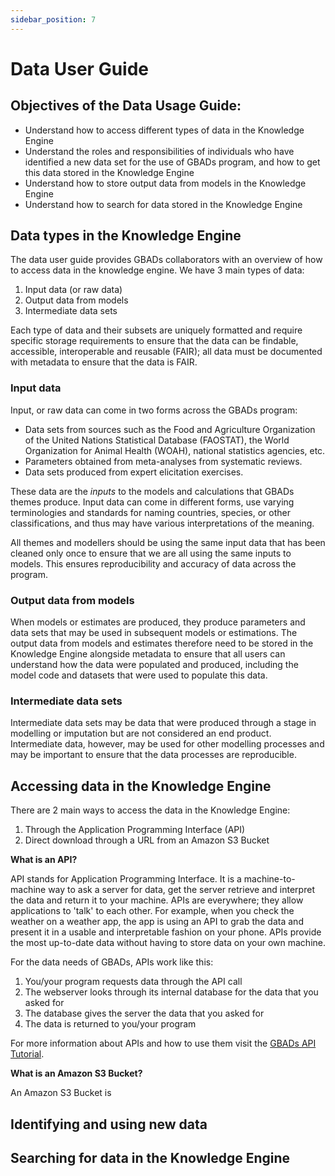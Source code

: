 ```yaml
---
sidebar_position: 7
---
```


# Data User Guide	

## Objectives of the Data Usage Guide: 

* Understand how to access different types of data in the Knowledge Engine 
* Understand the roles and responsibilities of individuals who have identified a new data set for the use of GBADs program, and how to get this data stored in the Knowledge Engine 
* Understand how to store output data from models in the Knowledge Engine 
* Understand how to search for data stored in the Knowledge Engine

## Data types in the Knowledge Engine 

The data user guide provides GBADs collaborators with an overview of how to access data in the knowledge engine. We have 3 main types of data: 

1. Input data (or raw data)
2. Output data from models 
3. Intermediate data sets 

Each type of data and their subsets are uniquely formatted and require specific storage requirements to ensure that the data can be findable, accessible, interoperable and reusable (FAIR); all data must be documented with metadata to ensure that the data is FAIR.

### Input data

Input, or raw data can come in two forms across the GBADs program: 

* Data sets from sources such  as the Food and Agriculture Organization of the United Nations Statistical Database (FAOSTAT), the World Organization for Animal Health (WOAH), national statistics agencies, etc. 
* Parameters obtained from meta-analyses from systematic reviews. 
* Data sets produced from expert elicitation exercises.

These data are the _inputs_ to the models and calculations that GBADs themes produce. Input data can come in different forms, use varying terminologies and standards for naming countries, species, or other classifications, and thus may have various interpretations of the meaning. 

All themes and modellers should be using the same input data that has been cleaned only once to ensure that we are all using the same inputs to models. This ensures reproducibility and accuracy of data across the program. 

### Output data from models

When models or estimates are produced, they produce parameters and data sets that may be used in subsequent models or estimations. The output data from models and estimates therefore need to be stored in the Knowledge Engine alongside metadata to ensure that all users can understand how the data were populated and produced, including the model code and datasets that were used to populate this data. 

### Intermediate data sets 

Intermediate data sets may be data that were produced through a stage in modelling or imputation but are not considered an end product. Intermediate data, however, may be used for other modelling processes and may be important to ensure that the data processes are reproducible. 

## Accessing data in the Knowledge Engine 

There are 2 main ways to access the data in the Knowledge Engine: 

1. Through the Application Programming Interface (API)
2. Direct download through a URL from an Amazon S3 Bucket 

>>> 
**What is an API?**

API stands for Application Programming Interface. It is a machine-to-machine way to ask a server for data, get the server retrieve and interpret the data and return it to your machine. APIs are everywhere; they allow applications to 'talk' to each other. For example, when you check the weather on a weather app, the app is using an API to grab the data and present it in a usable and interpretable fashion on your phone. APIs provide the most up-to-date data without having to store data on your own machine. 

For the data needs of GBADs, APIs work like this: 
1. You/your program requests data through the API call
2. The webserver looks through its internal database for the data that you asked for 
3. The database gives the server the data that you asked for 
4. The data is returned to you/your program

For more information about APIs and how to use them visit the [GBADs API Tutorial](https://gbadskedoc.org/docs/GBADsAPITutorial).
>>>  

>>> 
**What is an Amazon S3 Bucket?** 

An Amazon S3 Bucket is 

>>>

## Identifying and using new data 

## Searching for data in the Knowledge Engine 

<!-- The [GBADs data portal](http://gbadske.org:8050/dash/page-1/) is a prototype dashboard that allows users to access datasets from [FAOSTAT](http://www.fao.org/faostat/en/) and [OIE WAHIS](https://wahis.oie.int/). The prototype allows you to select data of interest, visualize it on bar line graphs, download the data in `.csv` and `.json` format and see the Application Programming Interface (API) call.  -->

<!-- ```{margin}
**What is `.json`?**

[JSON](https://en.wikipedia.org/wiki/JSON) stands for JavaScript Object Notation. JSON is a file format that stores data in a standard structured format, allowing data to be both human and machine readable. JSON data can be read into all programming languages, and can be parsed into `excel`. JSON data is readable and easier to parse than other file formats such as [XML](https://en.wikipedia.org/wiki/XML).

```

````{margin}
```{admonition} We want to hear from you! 
:class: tip

Please note that this page will be updated as we continue to improve our data portal, and gain access to more data sources. We welcome feedback on what you like about the system, what you'd like to see and anything that you think could be more clear! 
```
```` -->

<!-- ```{admonition} Learning Objectives 
* Readers should understand what an API is, how it works, and why GBADs is using APIs
* Readers should understand how to use the GBADs API to get FAOSTAT and OIE WAHIS data 
* Readers should understand how to use the GBADs API to read data into their `R` and `python` programs
``` -->

<!-- ## Getting started with our API -->

<!-- ### What is an API? 

An Application Programming Interface (API) is a machine-to-machine way to ask a server for data, get the server retrieve and interpret the data and return it to your machine. APIs are everywhere; they allow applications to 'talk' to each other. For example, when you check the weather on a weather app, the app is using an API to grab the data and present it in a usable and interpretable fashion on your phone. APIs provide the most up-to-date data without having to store data on your own machine. 

For the data needs of GBADs, APIs work like this: 
1. You/your program requests data through the API call
2. The webserver looks through its internal database for the data that you asked for 
3. The database gives the server the data that you asked for 
4. The data is returned to you/your program

### Your workflow and APIs 

To explain the concept of an API in more depth, we will discuss the common workflow to access data for modelling and where APIs come into play.

**Manual data accrual method**

If you are not using APIs in your current workflow, accessing data likely consists of navigating to a data portal or source, looking through the data catalogue or searching for a data set of your interest and then downloading the data. Each time the data is updated you have to repeat the process, find the data, download it again, import the file into your model and rerun with the updated numbers. While this workflow works, using APIs can eliminate the manual work of going to the website and getting the data everytime you need it. 

When you are interacting with the website to get the data you would like, you are likely indirectly interacting with an API, which is working in the backend to get the data that you've selected and present it back to the webpage. However, you can use an **API call** to request data from the server where the data of interest resides {numref}`APIcall`. 

```{margin}
An **API call** is the way that you ask a server for data. 
```

**Using APIs to get data** 

Instead of manually downloading data from a website each time, you can incorporate API calls into your work flow to request the most up-to-date data from the source. This allows you to rerun code without having to change your code. 

```{figure} /images/API.png
:name: APIcall

Simple breakdown of how an API works. 
``` -->


<!--If you have never used an Application Programming Interface (API) before, don't panic! You're in the right place. Before delving into how to use our API, we'll explain why we think people should adopt API use and what an API even is. 

You might have heard of an API before and thought, what even is an API? Oftentimes, when "API" is Googled you are swamped with technical jargon and buzzwords - or information that is tailored towards software engineers and tech departments. However, APIs are extremely valuable for anyone that actively heads to a website and downloads data from it. Using an API allows you to get your computer to talk to a web server and ask for the data, without going onto that website and downloading this data yourself. For example, right now you might head to The World Bank's data portal by navigating to the website, going through the data catalogue or searching for the data set of your interest and then downloading the data. Certainly, this manual method is a valid way to interact with a webserver and allow you to get the data that you want. But, you don't actually have to interact with a website in this manual way to get the data that you want. APIs allow you to call the website and request the data that you want without having to navigate through a website (or even open your web browser). And, as you will learn, you do not have to have an extensive programming background to use an API! --->

<!--API calls are made using the API's Unique Resource Identifier (URI). Simply put, a URI is something that distinctly distinguishes the API from other APIs. You can think of a URI as anything that identifies something from all other things. For example, your Social Insurance Number is your URI that allows the government to identify you from other citizens. Similarly, you might notice that nobody else has the same email address as you. An email address is also a URI! -->

<!-- 
Once you have this 'API call' you can simply input into the program of your choice and automate your workflows and have access to the data without having to search through data catalogues each time. APIs are built on HTTP protocols, providing another plus: you can use APIs with virtually any programming language including R and Python, which are the most popular among our current users. This means that instead of loading data files into your R or python program each time, you can simply access the API right in your program. An added benefit is that this allows you to rerun your programs without having to download data from your sources each time that source is updated or modified.

Some data sources that GBADs uses such as FAOSTAT and The World Bank have APIs that can be used to get data. However, GBADs is handling the API management by developing an API that can request data from other APIs ({numref}`GBADsAPI`).

```{figure} /images/GBADsAPI.png
:name: GBADsAPI

Overview of GBADs API infrastructure. The GBADs API can communicate with various other open APIs to access data from other data stores, such as FAOSTAT. The GBADs API also allows data to be requested from the GBADs data store. Users can access data from various sources through an API call to GBADs API. 
```

````{margin}
```{admonition} Special Access Data
:class: tip

_Please note that some data is not publicly available, and therefore is not available to all users_. See [the chapter on Data Licenses, Privacy and Security](http://www.gbadske.org/Documentation/DataGovernanceHandbook/dataOwnership.html) for more information about how GBADs handles confidential and sensitive data. 
```
````


### Using the GBADs API

You can check out our more extensive API documentation [FIXME here]. However, this section will show you the basics of using our API to fetch some data. 

We will provide two examples of API calls to the GBADs API. One in Python, and one in R. In both examples we will use the same API call which will give you stock price of chickens in Ethiopia from 2005 and 2018 from the FAO. Our API call for this type of data is: [http://35.183.203.15:8000/gbads/LiveAnimals/?year_start=2005&year_end=2018&element=Stocks&item=Chickens](http://35.183.203.15:8000/gbads/LiveAnimals/?year_start=2005&year_end=2018&element=Stocks&item=Chickens)

```{margin}
You will notice that if you put the API call directly in your browser you will be brought to a page with the data in JSON format. You'll also notice that the API call specifies the category (LiveAnimals), the start and end year, the element, which are the stock prices and the item, Chickens. Currently our portal only supports the retrieval of Ethiopian data as that is the focus of our pilot study.
```

```{note}
We are still developing our metadata API. 
```

In our Python use case you will need three libraries downloaded: `json`, `requests` and `pandas`.  

```{code-cell} ipython3
import json
import requests
import pandas as pd
import seaborn as sns
import matplotlib.pyplot as plt

# Create apiCall
apiCall = "http://15.223.72.239:8000/gbads/LiveAnimals/?year_start=2005&year_end=2018&element=Stocks&item=Chickens"

response = requests.get(apiCall).json()

# Print the response so we can see what we got. 
print(response)
```

In some cases, you may want to convert your response to a `pandas` dataframe, visualize the result, or save the result to a csv file. Below we will demonstrate how you can accomplish each of the following: 

```{code-cell} ipython3
# Create pandas dataframe from api response
response = pd.DataFrame(response)

# What is our result? Print the first 10 rows of the dataframe.
print(response.head(10))
```

Before we go ahead and graph this data, we can use `pandas`  to get a general overview of the data that we got from the api call.

```{code-cell} ipython3
# Which columns do we have? 
print(response.columns)
```

We can also see summaries of the columns: 

```{code-cell} ipython3
response.describe()
```

```{code-cell} ipython3
# Graph time!
response.plot.scatter(x='Year',
	y='Value',
	c='DarkBlue')
```
And for fun, lets visualize a linear relationship through `seaborn`'s linear regression function. The function provides a regression line on a plot with a 95% confidence interval. 

```{code-cell} ipython3

ax = sns.regplot(x="Year", y="Value", data=response)

# Set axis labels 
ax.set(xlabel='Year', ylabel='Number of Live Animals (1000 Heads)')

# Add a title 
plt.title("Number of Live Chickens in Ethiopia")

# Show the result
plt.show(ax)

```

As you can see, with very little work we have gathered the data from the API, converted into a `pandas` dataframe, and plotted a regression. 

We could also plot the data and visualize which points correspond to official data, and which were imputted: 

```{code-cell} python3
# Different colours for the flag descriptions
sns.scatterplot(x="Year", y="Value", hue="Flag Description", data=response)

# Set axis labels 
ax.set(xlabel='Year', ylabel='Number of Live Animals (1000 Heads)')

# Add a title 
plt.title("Number of Live Chickens in Ethiopia")

# Show the result
plt.show(ax)

```


If you are interested in simply gathering the data from the API and saving it as a csv, you can use the code below to do so.

```
import json
import requests
import pandas as pd

# Create apiCall
apiCall = "http://15.223.72.239:8000/gbads/LiveAnimals/?year_start=2005&year_end=2018&element=Stocks&item=Chickens"

response = requests.get(apiCall).json()

# Encoding/decoding dataframe to get it in csv format
response = response.to_json(orient='split')
response = pd.read_json(response,orient='split')

# Name of outfile. Replace this with the path to where you would like to store the file, and the filename. 
outfile = 'path/to/outfile/outfilename.csv'

# Save to outfile using pandas 
response.to_csv(outfile, index=False)
```

Here's our R implementation: 

You will need to make sure that you have the `httr` and `jsonlite` R packages downloaded. 

```
# Uncomment the line below if you don't already have the libraries 
# install.packages(c("httr", "jsonlite"))

# Load in libraries 
library(httr)
library(jsonlite)

# Create API call
apiCall = "http://15.223.72.239:8000/gbads/LiveAnimals/?year_start=2005&year_end=2018&element=Stocks&item=Chickens"

# Send request
response = GET(apiCall)

# See what the response gives us
response

# Create a dataframe from the API response 
data = fromJSON(rawToChar(response$content))

# Check to make sure that worked 
class(data)

# See what the first 5 rows of the data look like 
head(data)
``` -->

<!-- ## Creating a User Profile 

The guide above allows you to access the API, which allows access to open data. In the future, we anticipate private data sources which you will only have access to if you are given permissions. Our system will support the ability to create a verified user log in, which will give you access to the private sources you are granted access to via a personalized portal and API key.  -->

